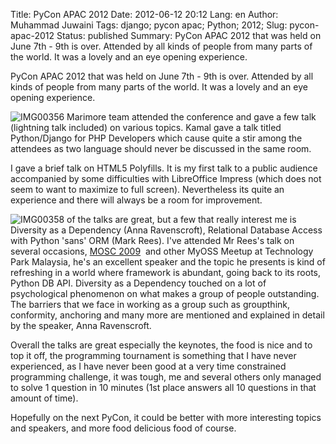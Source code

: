 Title: PyCon APAC 2012
Date: 2012-06-12 20:12
Lang: en
Author: Muhammad Juwaini
Tags: django; pycon apac; Python; 2012;
Slug: pycon-apac-2012
Status: published
Summary: PyCon APAC 2012 that was held on June 7th - 9th is over. Attended by all kinds of people from many parts of the world. It was a lovely and an eye opening experience.

PyCon APAC 2012 that was held on June 7th - 9th is over. Attended by all
kinds of people from many parts of the world. It was a lovely and an eye
opening experience.

![IMG00356]({filename}/images/pycon-apac-2012/ff4e8-6a0153916e707f970b0167676601ea970b-pi.jpg "IMG00356")
Marimore team attended the conference and gave a few talk (lightning
talk included) on various topics. Kamal gave a talk titled Python/Django
for PHP Developers which cause quite a stir among the attendees as two
language should never be discussed in the same room.

I gave a brief talk on HTML5 Polyfills. It is my first talk to a public
audience accompanied by some difficulties with LibreOffice Impress
(which does not seem to want to maximize to full screen). Nevertheless
its quite an experience and there will always be a room for
improvement. 

![IMG00358]({filename}/images/pycon-apac-2012/01c8b-6a0153916e707f970b0176155b84da970c-pi.jpg "IMG00358")
of the talks are great, but a few that really interest me is Diversity
as a Dependency (Anna Ravenscroft), Relational Database Access with
Python 'sans' ORM (Mark Rees). I've attended Mr Rees's talk on several
occasions, [MOSC
2009](http://blog.mosc.my/2009/06/testing-web-apps-with-scripting.html)
 and other MyOSS Meetup at Technology Park Malaysia, he's an excellent
speaker and the topic he presents is kind of refreshing in a world where
framework is abundant, going back to its roots, Python DB API. Diversity
as a Dependency touched on a lot of psychological phenomenon on what
makes a group of people outstanding. The barriers that we face in
working as a group such as groupthink, conformity, anchoring and many
more are mentioned and explained in detail by the speaker, Anna
Ravenscroft.

Overall the talks are great especially the keynotes, the food is nice
and to top it off, the programming tournament is something that I have
never experienced, as I have never been good at a very time constrained
programming challenge, it was tough, me and several others only managed
to solve 1 question in 10 minutes (1st place answers all 10 questions in
that amount of time). 

Hopefully on the next PyCon, it could be better with more interesting
topics and speakers, and more food delicious food of course.
